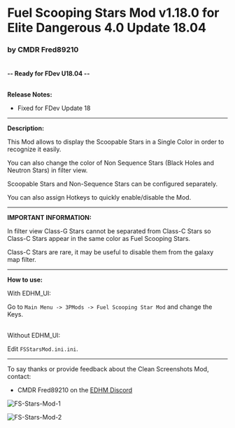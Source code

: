 # Fuel Scooping Stars Mod v1.18.0 for Elite Dangerous 4.0 Update 18.04

### by CMDR Fred89210<br><br>

**-- Ready for FDev U18.04 --**<br><br>

**Release Notes:**
- Fixed for FDev Update 18

-------------------------------------------------------------------------

**Description:**

This Mod allows to display the Scoopable Stars in a Single Color in order to recognize it easily.

You can also change the color of Non Sequence Stars (Black Holes and Neutron Stars) in filter view.

Scoopable Stars and Non-Sequence Stars can be configured separately.

You can also assign Hotkeys to quickly enable/disable the Mod.<br>

-------------------------------------------------------------------------

**IMPORTANT INFORMATION:**

In filter view Class-G Stars cannot be separated from Class-C Stars so Class-C Stars appear in the same color as Fuel Scooping Stars.

Class-C Stars are rare, it may be useful to disable them from the galaxy map filter.<br>

-------------------------------------------------------------------------

**How to use:**

With EDHM_UI:

Go to `Main Menu -> 3PMods -> Fuel Scooping Star Mod` and change the Keys.<br><br>

Without EDHM_UI:

Edit `FSStarsMod.ini.ini`.

-------------------------------------------------------------------------

To say thanks or provide feedback about the Clean Screenshots Mod, contact:
- CMDR Fred89210 on the [EDHM Discord](https://discord.gg/KTYgJegfYw)<br>

![FS-Stars-Mod-1](https://github.com/psychicEgg/EDHM/blob/main/Odyssey/3rdPartyMods/Fuel-Scooping-Stars/Scoop-Stars-Mod-1.jpg?raw=true)

![FS-Stars-Mod-2](https://github.com/psychicEgg/EDHM/blob/main/Odyssey/3rdPartyMods/Fuel-Scooping-Stars/Scoop-Stars-Mod-2.jpg?raw=true)
